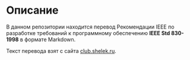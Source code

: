 Описание
========

В данном репозитории находится перевод Рекомендации IEEE по разработке требований к программному обеспечению **IEEE Std 830-1998** в формате Markdown.

Текст перевода взят с сайта [club.shelek.ru](http://club.shelek.ru/view.php?id=59).

